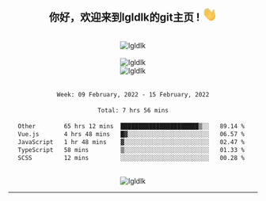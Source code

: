 <div align="center">
<h2> 你好，欢迎来到lgldlk的git主页 ! <img src="https://github.com/lgldlk/lgldlk/blob/main/gifs/Hi.gif" width="30px"></h2>
</div>

<div align="center">
 </br>
 <img src="http://aiitapp.cn:8091/?color=rgba(37,144,118,1)&shadowColor=rgba(12,16,20,1)&fontSize=120&&shadowOffsetX=9&shadowOffsetY=11" height="26px" alt="lgldlk" />
 </br>

   </br>
 <img src="https://github-readme-stats.vercel.app/api?username=lgldlk&show_icons=true&theme=gotham&locale=cn" alt="lgldlk" />
 

</br>

<img  src="http://github-readme-stats.vercel.app/api/top-langs/?username=lgldlk&show_icons=true&theme=gotham&locale=cn&layout=compact" alt="lgldlk"/>  
</br>
</br>

<!--START_SECTION:waka-->
```text
Week: 09 February, 2022 - 15 February, 2022

Total: 7 hrs 56 mins

Other        65 hrs 12 mins  ██████████████████████▒░░   89.14 % 
Vue.js       4 hrs 48 mins   █▓░░░░░░░░░░░░░░░░░░░░░░░   06.57 % 
JavaScript   1 hr 48 mins    ▓░░░░░░░░░░░░░░░░░░░░░░░░   02.47 % 
TypeScript   58 mins         ▒░░░░░░░░░░░░░░░░░░░░░░░░   01.33 % 
SCSS         12 mins         ░░░░░░░░░░░░░░░░░░░░░░░░░   00.28 % 
```
<!--END_SECTION:waka-->

 </br>
  <img src="https://visitor-badge.glitch.me/badge?page_id=lgldlk" alt="lgldlk" />

---

 

